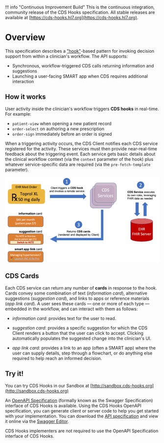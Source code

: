 !!! info "Continuous Improvement Build"
    This is the continuous integration, community release of the CDS Hooks specification. All stable releases are available at [https://cds-hooks.hl7.org](https://cds-hooks.hl7.org).      

# Overview

This specification describes a
["hook"](http://en.wikipedia.org/wiki/Hooking)-based pattern for invoking
decision support from within a clinician's workflow. The API supports:

 * Synchronous, workflow-triggered CDS calls returning information and suggestions
 * Launching a user-facing SMART app when CDS requires additional interaction

## How it works

User activity inside the clinician's workflow triggers **CDS hooks** in real-time.  For example:

* `patient-view` when opening a new patient record
* `order-select` on authoring a new prescription
* `order-sign` immediately before an order is signed

When a triggering activity occurs, the CDS Client notifies each CDS service registered for the activity. These services must then provide near-real-time feedback about the triggering event. Each service gets basic details about the clinical workflow 
context (via the `context` parameter of the hook) plus whatever
service-specific data are required (via the `pre-fetch-template` parameter).

![CDS Hooks Overview](images/overview.png)

## CDS Cards

Each CDS service can return any number of **cards** in response to the hook.
Cards convey some combination of text (*information card*), alternative
suggestions (*suggestion card*), and links to apps or reference
materials (*app link card*). A user sees these cards — one or more of each type
— embedded in the workflow, and can interact with them as follows:

* *information card*: provides text for the user to read.

* *suggestion card*: provides a specific suggestion for which the CDS Client renders a button that the user can click to accept. Clicking automatically populates the suggested change into the clinician's UI.

* *app link card*: provides a link to an app (often a SMART app) where the user can supply details, step through a flowchart, or do anything else required to help reach an informed decision.

## Try it!

You can try CDS Hooks in our Sandbox at [http://sandbox.cds-hooks.org](http://sandbox.cds-hooks.org)

An [OpenAPI Specification](https://www.openapis.org/) (formally known as the Swagger Specification) interface of CDS Hooks is available. Using the CDS Hooks OpenAPI specification, you can generate client or server code to help you get started with your implementation. You can download the [API specification](https://github.com/cds-hooks/api) and view it online via the [Swagger Editor](http://editor.swagger.io/?url=https://raw.githubusercontent.com/cds-hooks/api/master/cds-hooks.yaml).

CDS Hooks implementers are not required to use the OpenAPI Specification interface of CDS Hooks.
